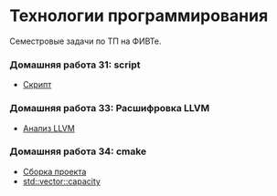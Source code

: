 # Технологии программирования
Семестровые задачи по ТП на ФИВТе.

### Домашняя работа 31: script
* [Скрипт](https://github.com/Alexponomarev7/techologiesDIHT/tree/master/git_script)

### Домашняя работа 33: Расшифровка LLVM
* [Анализ LLVM](https://github.com/Alexponomarev7/techologiesDIHT/tree/master/llvm_decoder)

### Домашняя работа 34: cmake
* [Сборка проекта](https://github.com/Alexponomarev7/techologiesDIHT/tree/master/cmake)
* [std::vector::capacity](https://github.com/Alexponomarev7/techologiesDIHT/tree/master/vector)
